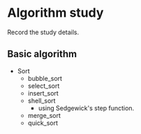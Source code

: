 # Algorithm study

Record the study details.

## Basic algorithm

- Sort
  - bubble_sort
  - select_sort
  - insert_sort
  - shell_sort
    - using Sedgewick's step function.
  - merge_sort
  - quick_sort
